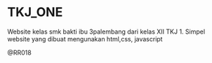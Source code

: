 # TKJ_ONE
Website kelas smk bakti ibu 3palembang dari kelas XII TKJ 1.
Simpel website yang dibuat mengunakan html,css, javascript

@RR018
